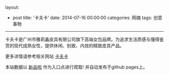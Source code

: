 layout: 
  - post 
title: '卡夫卡' 
date: 2014-07-16 00:00:00 
categories: 网摘 
tags: 创意事物 
---

卡夫卡是广州市雅莉鑫皮具有限公司旗下高端女包品牌。为追求生活质感与懂得鉴赏的现代成熟女性，提供休闲、别致、内敛的精致皮具产品。  

更多详情请参考相关网站 [卡夫卡](http://www.kafuka.com.cn)  

本站数据以 [新品啦](http://xinpinla.com/) 作为入口点进行爬取! 并自动发布于github pages上。  
